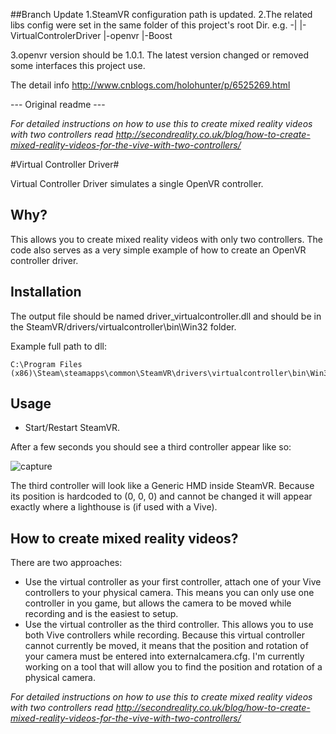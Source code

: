 ##Branch Update
1.SteamVR configuration path is updated.
2.The related libs config were set in the same folder of this project's root Dir. e.g.
-|
 |-VirtualControlerDriver
 |-openvr
 |-Boost

3.openvr version should be 1.0.1.  The latest version changed or removed some interfaces this project use.

The detail info
http://www.cnblogs.com/holohunter/p/6525269.html


--- Original readme ---

*For detailed instructions on how to use this to create mixed reality videos with two controllers read http://secondreality.co.uk/blog/how-to-create-mixed-reality-videos-for-the-vive-with-two-controllers/*

#Virtual Controller Driver#

Virtual Controller Driver simulates a single OpenVR controller.

## Why?

This allows you to create mixed reality videos with only two controllers.
The code also serves as a very simple example of how to create an OpenVR controller driver.

## Installation

The output file should be named driver_virtualcontroller.dll and should be in the SteamVR/drivers/virtualcontroller\bin\Win32 folder.

Example full path to dll:

    C:\Program Files (x86)\Steam\steamapps\common\SteamVR\drivers\virtualcontroller\bin\Win32\driver_virtualcontroller.dll
    
## Usage

* Start/Restart SteamVR.

After a few seconds you should see a third controller appear like so:

![capture](https://cloud.githubusercontent.com/assets/892178/15272260/c3f7dce0-1a25-11e6-835c-c46dcef514b8.PNG)

The third controller will look like a Generic HMD inside SteamVR. Because its position is hardcoded to (0, 0, 0) and cannot be changed it will appear exactly where a lighthouse is (if used with a Vive).

## How to create mixed reality videos?

There are two approaches:

* Use the virtual controller as your first controller, attach one of your Vive controllers to your physical camera. This means you can only use one controller in you game, but allows the camera to be moved while recording and is the easiest to setup.
* Use the virtual controller as the third controller. This allows you to use both Vive controllers while recording. Because this virtual controller cannot currently be moved, it means that the position and rotation of your camera must be entered into externalcamera.cfg. I'm currently working on a tool that will allow you to find the position and rotation of a physical camera.

*For detailed instructions on how to use this to create mixed reality videos with two controllers read http://secondreality.co.uk/blog/how-to-create-mixed-reality-videos-for-the-vive-with-two-controllers/*

